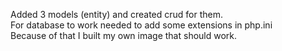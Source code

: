 Added 3 models (entity) and created crud for them. <br>
For database to work needed to add some extensions in php.ini <br>
Because of that I built my own image that should work.
